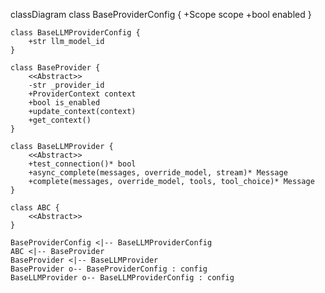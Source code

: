 classDiagram
    class BaseProviderConfig {
        +Scope scope
        +bool enabled
    }

    class BaseLLMProviderConfig {
        +str llm_model_id
    }

    class BaseProvider {
        <<Abstract>>
        -str _provider_id
        +ProviderContext context
        +bool is_enabled
        +update_context(context)
        +get_context()
    }

    class BaseLLMProvider {
        <<Abstract>>
        +test_connection()* bool
        +async_complete(messages, override_model, stream)* Message
        +complete(messages, override_model, tools, tool_choice)* Message
    }

    class ABC {
        <<Abstract>>
    }

    BaseProviderConfig <|-- BaseLLMProviderConfig
    ABC <|-- BaseProvider
    BaseProvider <|-- BaseLLMProvider
    BaseProvider o-- BaseProviderConfig : config
    BaseLLMProvider o-- BaseLLMProviderConfig : config

